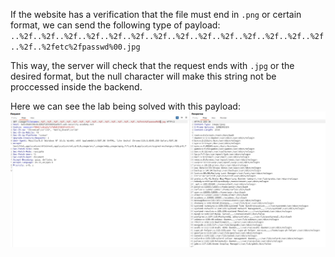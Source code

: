 If the website has a verification that the file must end in `.png` or certain format, we can send the following type of payload: `..%2f..%2f..%2f..%2f..%2f..%2f..%2f..%2f..%2f..%2f..%2f..%2f..%2f..%2f..%2f..%2fetc%2fpasswd%00.jpg`

This way, the server will check that the request ends with `.jpg` or the desired format, but the null character will make this string not be proccessed inside the backend.

Here we can see the lab being solved with this payload:
![](imgs/path_traversal_null_byte_bypass-1.png)

